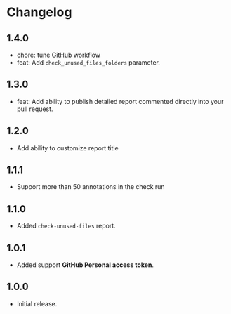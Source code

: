 # Changelog

## 1.4.0

* chore: tune GitHub workflow
* feat: Add `check_unused_files_folders` parameter.

## 1.3.0

* feat: Add ability to publish detailed report commented directly into your pull request.

## 1.2.0

* Add ability to customize report title

## 1.1.1

* Support more than 50 annotations in the check run

## 1.1.0

* Added `check-unused-files` report.

## 1.0.1

* Added support **GitHub Personal access token**.

## 1.0.0

* Initial release.
